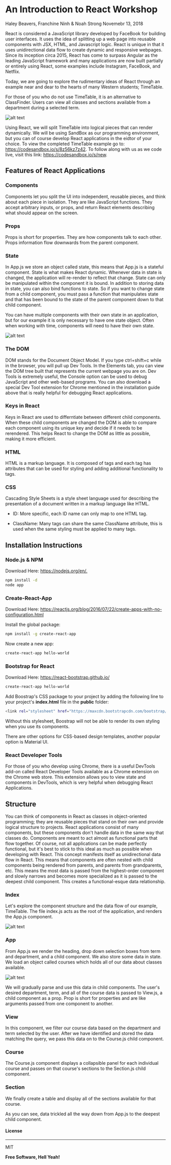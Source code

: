 # An Introduction to React Workshop

Haley Beavers, Franchine Ninh & Noah Strong
Novemebr 13, 2018

React is considered a JavaScript library developed by FaceBook for building user interfaces. It uses the idea of splitting up a web page into reusable components with JSX, HTML, and Javascript logic. React is unique in that it uses unidirectional data flow to create dynamic and responsive webpages. Since its inception circa 2015, React has come to surpass Angular as the leading JavaScript framework and many applications are now built partially or entirely using React, some examples include Instagram, FaceBook, and Netflix.

Today, we are going to explore the rudimentary ideas of React through an example near and dear to the hearts of many Western students; TimeTable.

For those of you who do not use TimeTable, it is an alternative to ClassFinder. Users can view all classes and sections available from a department during a selected term.

![alt text][timetablewwu]

[timetablewwu]: ./photos/wwutimetable.png "WWU Timetable web"

<!-- ![alt text][timetablementors]

[timetablementors]: ./photos/Timetable.png "Mentors Timetable web" -->

Using React, we will split TimeTable into logical pieces that can render dynamically. We will be using SandBox as our programming environment, but you can of course develop React applications in the eidtor of your choice. To view the completed TimeTable example go to: <https://codesandbox.io/s/8z56kz7z42>. To follow along with us as we code live, visit this link: <https://codesandbox.io/s/new>.

## Features of React Applications

### Components

Components let you split the UI into independent, reusable pieces, and think about each piece in isolation. They are like JavaScript functions. They accept arbitrary inputs, or props, and return React elements describing what should appear on the screen.

### Props

Props is short for properties. They are how components talk to each other. Props information flow downwards from the parent component.

### State

In App.js we store an object called state, this means that App.js is a stateful component. State is what makes React dynamic. Whenever data in state is changed, the application will re-render to reflect that change. State can only be manipulated within the component it is bound. In addition to storing data in state, you can also bind functions to state. So if you want to change state from a child component, you must pass a function that manipulates state and that has been bound to the state of the parent component down to that child component.

You can have multiple components with their own state in an application, but for our example it is only necessary to have one state object. Often when working with time, components will need to have their own state.

![alt text][state]

[state]: ./photos/Appjs_top.png "AppjsTop-State"

### The DOM

DOM stands for the Document Object Model. If you type ctrl+shift+c while in the browser, you will pull up Dev Tools. In the Elements tab, you can view the DOM tree built that represents the current webpage you are on. Dev Tools is extremely useful, the Console option can be used to debug JavaScript and other web-based programs. You can also download a special Dev Tool extension for Chrome mentioned in the installation guide above that is really helpful for debugging React applications.

### Keys in React

Keys in React are used to differntiate between different child components. When these child components are changed the DOM is able to compare each component using its unique key and decide if it needs to be rerendered. This helps React to change the DOM as little as possible, making it more efficient.

### HTML

HTML is a markup language. It is composed of tags and each tag has attributes that can be used for styling and adding additional functionality to tags.

### CSS

Cascading Style Sheets is a style sheet language used for describing the presentation of a document written in a markup language like HTML.

* ID:
More specific, each ID name can only map to one HTML tag. 

* ClassName:
Many tags can share the same ClassName attribute, this is used when the same styling must be applied to many tags.

## Installation Instructions

### Node.js & NPM

Download Here: <https://nodejs.org/en/.>

```sh
npm install -d
node app
```

### Create-React-App

Download Here: <https://reactjs.org/blog/2016/07/22/create-apps-with-no-configuration.html>

Install the global package:

```sh
npm install -g create-react-app
```

Now create a new app:

```sh
create-react-app hello-world
```

### Bootstrap for React

Download Here: <https://react-bootstrap.github.io/>

```sh
create-react-app hello-world
```

Add Boostrap's CSS package to your project by adding the following line to your project's **index.html** file in the **public** folder:

```sh
<link rel="stylesheet" href="https://maxcdn.bootstrapcdn.com/bootstrap/3.3.7/css/bootstrap.min.css" integrity="sha384-BVYiiSIFeK1dGmJRAkycuHAHRg32OmUcww7on3RYdg4Va+PmSTsz/K68vbdEjh4u" crossorigin="anonymous">
```

Without this stylesheet, Boostrap will not be able to render its own styling when you use its components.

There are other options for CSS-based design templates, another popular option is Material UI.

### React Developer Tools

For those of you who develop using Chrome, there is a useful DevTools add-on called React Developer Tools available as a Chrome extension on the Chrome web store. This extension allows you to view state and components in DevTools, which is very helpful when debugging React Applications.

## Structure

You can think of components in React as classes in object-oriented programming; they are reusable pieces that stand on their own and provide logical structure to projects. React applications consist of many components, but these components don't handle data in the same way that classes do. Components are meant to act almost as functional parts that flow together. Of course, not all applications can be made perfectly functional, but it's best to stick to this ideal as much as possible when developing with React. This concept manifests itself as unidirectional data flow in React. This means that components are often nested with child components being rendered from parents, and parents from grandparents, etc. This means the most data is passed from the highest-order component and slowly narrows and becomes more specialized as it is passed to the deepest child component. This creates a functional-esque data relationship.

### Index

Let's explore the component structure and the data flow of our example, TimeTable. The file index.js acts as the root of the application, and renders the App.js component.

![alt text][index]

[index]: ./photos/indexjs.png "index code"

### App

From App.js we render the heading, drop down selection boxes from term and department, and a child component. We also store some data in state. We load an object called courses which holds all of our data about classes available.

![alt text][courses]

[courses]: ./photos/coursesjs.png "courses json code"

We will gradually parse and use this data in child components. The user's desired department, term, and all of the course data is passed to View.js, a child component as a prop. Prop is short for properties and are like arguments passed from one component to another.

### View

In this component, we filter our course data based on the department and term selected by the user. After we have identified and stored the data matching the query, we pass this data on to the Course.js child component.

### Course

The Course.js component displays a collapsible panel for each individual course and passes on that course's sections to the Section.js child component.

### Section

We finally create a table and display all of the sections available for that course.

As you can see, data trickled all the way down from App.js to the deepest child component.

#### License

----

MIT

**Free Software, Hell Yeah!**

[//]: # (These are reference links used in the body of this note and get stripped out when the markdown processor does its job. There is no need to format nicely because it shouldn't be seen. Thanks SO - http://stackoverflow.com/questions/4823468/store-comments-in-markdown-syntax)

   [dill]: <https://github.com/joemccann/dillinger>
   [git-repo-url]: <https://github.com/joemccann/dillinger.git>
   [john gruber]: <http://daringfireball.net>
   [df1]: <http://daringfireball.net/projects/markdown/>
   [markdown-it]: <https://github.com/markdown-it/markdown-it>
   [Ace Editor]: <http://ace.ajax.org>
   [node.js]: <http://nodejs.org>
   [Twitter Bootstrap]: <http://twitter.github.com/bootstrap/>
   [jQuery]: <http://jquery.com>
   [@tjholowaychuk]: <http://twitter.com/tjholowaychuk>
   [express]: <http://expressjs.com>
   [AngularJS]: <http://angularjs.org>
   [Gulp]: <http://gulpjs.com>

   [PlDb]: <https://github.com/joemccann/dillinger/tree/master/plugins/dropbox/README.md>
   [PlGh]: <https://github.com/joemccann/dillinger/tree/master/plugins/github/README.md>
   [PlGd]: <https://github.com/joemccann/dillinger/tree/master/plugins/googledrive/README.md>
   [PlOd]: <https://github.com/joemccann/dillinger/tree/master/plugins/onedrive/README.md>
   [PlMe]: <https://github.com/joemccann/dillinger/tree/master/plugins/medium/README.md>
   [PlGa]: <https://github.com/RahulHP/dillinger/blob/master/plugins/googleanalytics/README.md>
